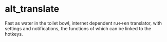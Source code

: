 # alt_translate

Fast as water in the toilet bowl, internet dependent ru<->en translator, with settings and notifications, the functions of which can be linked to the hotkeys.